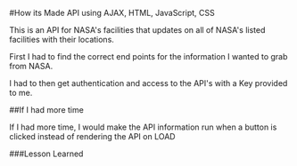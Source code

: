 #How its Made
API using AJAX, HTML, JavaScript, CSS

This is an API for NASA's facilities that updates on all of NASA's listed facilities with their locations.

First I had to find the correct end points for the information I wanted to grab from NASA.

I had to then get authentication and access to the API's with a Key provided to me.



##If I had more time

If I had more time, I would make the API information run when a button is clicked instead of rendering the API on LOAD

###Lesson Learned
